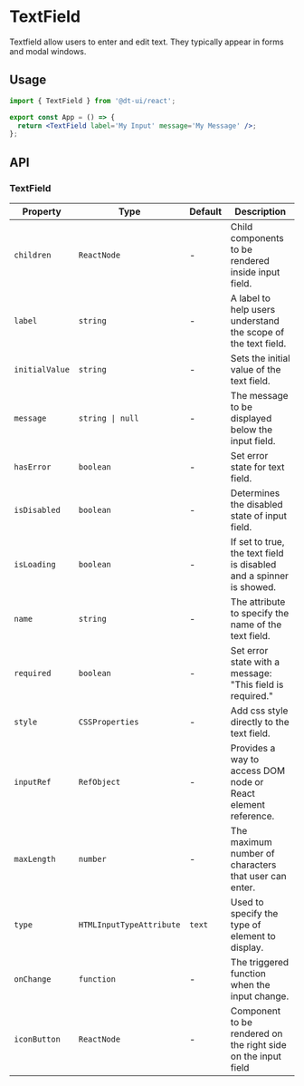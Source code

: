# TextField

Textfield allow users to enter and edit text. They typically appear in forms and modal windows.

## Usage

```jsx
import { TextField } from '@dt-ui/react';

export const App = () => {
  return <TextField label='My Input' message='My Message' />;
};
```

## API

### TextField

| Property       | Type                     | Default | Description                                                         |
| -------------- | ------------------------ | ------- | ------------------------------------------------------------------- |
| `children`     | `ReactNode`              | -       | Child components to be rendered inside input field.                 |
| `label`        | `string`                 | -       | A label to help users understand the scope of the text field.       |
| `initialValue` | `string`                 | -       | Sets the initial value of the text field.                           |
| `message`      | `string \| null`         | -       | The message to be displayed below the input field.                  |
| `hasError`     | `boolean`                | -       | Set error state for text field.                                     |
| `isDisabled`   | `boolean`                | -       | Determines the disabled state of input field.                       |
| `isLoading`    | `boolean`                | -       | If set to true, the text field is disabled and a spinner is showed. |
| `name`         | `string`                 | -       | The attribute to specify the name of the text field.                |
| `required`     | `boolean`                | -       | Set error state with a message: "This field is required."           |
| `style`        | `CSSProperties`          | -       | Add css style directly to the text field.                           |
| `inputRef`     | `RefObject`              | -       | Provides a way to access DOM node or React element reference.       |
| `maxLength`    | `number`                 | -       | The maximum number of characters that user can enter.               |
| `type`         | `HTMLInputTypeAttribute` | `text`  | Used to specify the type of element to display.                     |
| `onChange`     | `function`               | -       | The triggered function when the input change.                       |
| `iconButton`   | `ReactNode`              | -       | Component to be rendered on the right side on the input field       |
